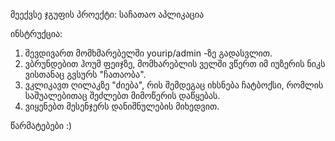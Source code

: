 მეექვსე ჯგუფის პროექტი: საჩათაო აპლიკაცია

ინსტრუქცია:
1) შევდივართ მომხმარებელში yourip/admin -ზე გადასვლით.
2) ვბრუნდებით ჰოუმ ფეიჯზე, მომხარებლის ველში ვწერთ იმ იუზერის ნიკს ვისთანაც გვსურს "ჩათაობა".
3) ვკლიკავთ ღილაკზე "ძიება", რის შემდეგაც იხსნება ჩატბოქსი, რომლის საშუალებითაც შეძლებთ მიმოწერის დაწყებას.
4) ვიყენებთ მესენჯერს დანიშნულების მიხედვით.

წარმატებები :)
